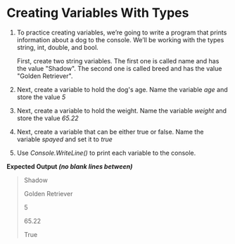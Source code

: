 # Creating Variables With Types
1. To practice creating variables, we’re going to write a program that prints information about a dog to the console. We’ll be working with the types string, int, double, and bool.

    First, create two string variables. The first one is called name and has the value "Shadow". The second one is called breed and has the value "Golden Retriever".
2. Next, create a variable to hold the dog's age. Name the variable _age_ and store the value _5_
3. Next, create a variable to hold the weight.  Name the variable _weight_ and store the value _65.22_
4. Next, create a variable that can be either true or false. Name the variable _spayed_ and set it to _true_
5. Use _Console.WriteLine()_ to print each variable to the console.

**Expected Output *(no blank lines between)***

> Shadow
> 
> Golden Retriever
> 
> 5
> 
> 65.22
> 
> True
